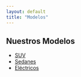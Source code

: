 ```yaml
---
layout: default
title: "Modelos"
---
```


## Nuestros Modelos
- [SUV](/modelos/suv)
- [Sedanes](/modelos/sedanes)
- [Eléctricos](/modelos/electricos)
